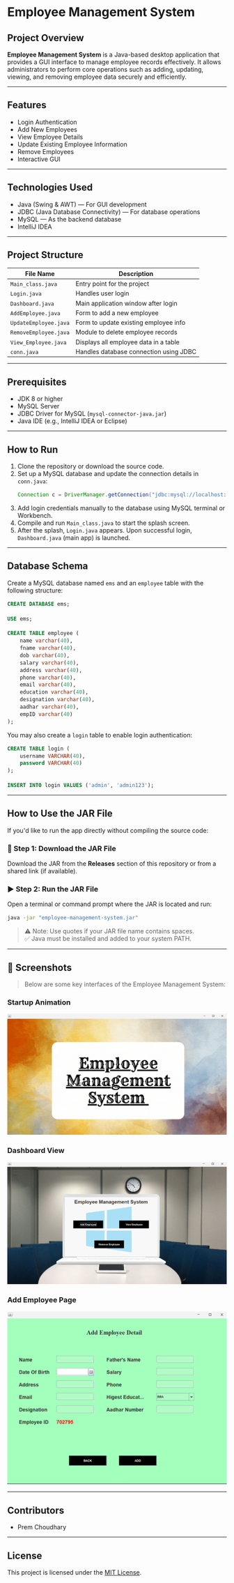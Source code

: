 
# Employee Management System

## Project Overview

**Employee Management System** is a Java-based desktop application that provides a GUI interface to manage employee records effectively. It allows administrators to perform core operations such as adding, updating, viewing, and removing employee data securely and efficiently.

---

## Features

- Login Authentication  
- Add New Employees  
- View Employee Details  
- Update Existing Employee Information  
- Remove Employees  
- Interactive GUI  

---

## Technologies Used

- Java (Swing & AWT) — For GUI development  
- JDBC (Java Database Connectivity) — For database operations  
- MySQL — As the backend database  
- IntelliJ IDEA  

---

## Project Structure

| File Name             | Description                                 |
|-----------------------|---------------------------------------------|
| `Main_class.java`     | Entry point for the project                 |
| `Login.java`          | Handles user login                          |
| `Dashboard.java`      | Main application window after login         |
| `AddEmployee.java`    | Form to add a new employee                  |
| `UpdateEmployee.java` | Form to update existing employee info       |
| `RemoveEmployee.java` | Module to delete employee records           |
| `View_Employee.java`  | Displays all employee data in a table       |
| `conn.java`           | Handles database connection using JDBC      |

---

## Prerequisites

- JDK 8 or higher  
- MySQL Server  
- JDBC Driver for MySQL (`mysql-connector-java.jar`)  
- Java IDE (e.g., IntelliJ IDEA or Eclipse)

---

## How to Run

1. Clone the repository or download the source code.  
2. Set up a MySQL database and update the connection details in `conn.java`:
   ```java
   Connection c = DriverManager.getConnection("jdbc:mysql://localhost:3306/ems", "root", "your_password");
   ```
3. Add login credentials manually to the database using MySQL terminal or Workbench.
4. Compile and run `Main_class.java` to start the splash screen.  
5. After the splash, `Login.java` appears. Upon successful login, `Dashboard.java` (main app) is launched.

---

## Database Schema

Create a MySQL database named `ems` and an `employee` table with the following structure:

```sql
CREATE DATABASE ems;

USE ems;

CREATE TABLE employee (
    name varchar(40), 
    fname varchar(40), 
    dob varchar(40), 
    salary varchar(40), 
    address varchar(40), 
    phone varchar(40), 
    email varchar(40), 
    education varchar(40), 
    designation varchar(40), 
    aadhar varchar(40), 
    empID varchar(40) 
);
```

You may also create a `login` table to enable login authentication:

```sql
CREATE TABLE login (
    username VARCHAR(40),
    password VARCHAR(40)
);

INSERT INTO login VALUES ('admin', 'admin123');
```

---

## How to Use the JAR File

If you'd like to run the app directly without compiling the source code:

### 🔽 Step 1: Download the JAR File

Download the JAR from the **Releases** section of this repository or from a shared link (if available).

### ▶️ Step 2: Run the JAR File

Open a terminal or command prompt where the JAR is located and run:

```bash
java -jar "employee-management-system.jar"
```

> ⚠️ Note: Use quotes if your JAR file name contains spaces.  
> ✅ Java must be installed and added to your system PATH.

---

## 📸 Screenshots

> Below are some key interfaces of the Employee Management System:

### Startup Animation  
![Startup Animation](Screenshots/startup_animation.png)

### Dashboard View  
![Dashboard](Screenshots/dash_board.png)

### Add Employee Page  
![Add Employee](Screenshots/add_employee.png)

---

## Contributors

- Prem Choudhary

---

## License

This project is licensed under the [MIT License](LICENSE).

